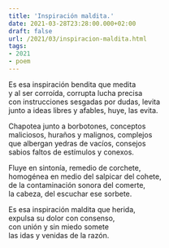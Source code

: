 ```yaml
---
title: 'Inspiración maldita.'
date: 2021-03-28T23:28:00.000+02:00
draft: false
url: /2021/03/inspiracion-maldita.html
tags: 
- 2021
- poem
---
```


Es esa inspiración bendita que medita  
y al ser corroída, corrupta lucha precisa  
con instrucciones sesgadas por dudas, levita  
junto a ideas libres y afables, huye, las evita.  

Chapotea junto a borbotones, conceptos  
maliciosos, huraños y malignos, complejos  
que albergan yedras de vacíos, consejos  
sabios faltos de estímulos y conexos.  

Fluye en sintonía, remedio de corchete,  
homogénea en medio del salpicar del cohete,  
de la contaminación sonora del comerte,  
la cabeza, del escuchar ese sorbete.  

Es esa inspiración maldita que herida,  
expulsa su dolor con consenso,  
con unión y sin miedo somete  
las idas y venidas de la razón.  
